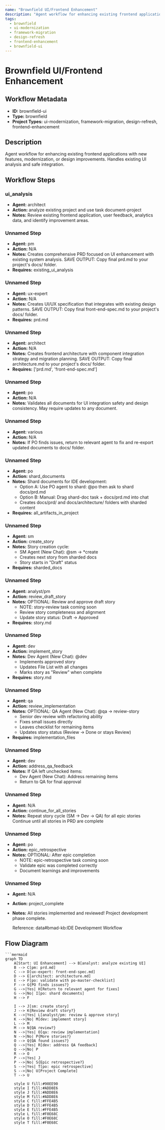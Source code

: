 ```yaml
---
name: "Brownfield UI/Frontend Enhancement"
description: "Agent workflow for enhancing existing frontend applications with new features, modernization, or design improvements. Handles existing UI analysis and safe integration."
tags:
  - brownfield
  - ui-modernization
  - framework-migration
  - design-refresh
  - frontend-enhancement
  - brownfield-ui
---
```


# Brownfield UI/Frontend Enhancement

## Workflow Metadata

- **ID:** brownfield-ui
- **Type:** brownfield
- **Project Types:** ui-modernization, framework-migration, design-refresh, frontend-enhancement

## Description

Agent workflow for enhancing existing frontend applications with new features, modernization, or design improvements. Handles existing UI analysis and safe integration.

## Workflow Steps

### ui_analysis

- **Agent:** architect
- **Action:** analyze existing project and use task document-project
- **Notes:**
  Review existing frontend application, user feedback, analytics data, and identify improvement areas.

### Unnamed Step

- **Agent:** pm
- **Action:** N/A
- **Notes:**
  Creates comprehensive PRD focused on UI enhancement with existing system analysis. SAVE OUTPUT: Copy final prd.md to your project's docs/ folder.
- **Requires:** existing_ui_analysis

### Unnamed Step

- **Agent:** ux-expert
- **Action:** N/A
- **Notes:**
  Creates UI/UX specification that integrates with existing design patterns. SAVE OUTPUT: Copy final front-end-spec.md to your project's docs/ folder.
- **Requires:** prd.md

### Unnamed Step

- **Agent:** architect
- **Action:** N/A
- **Notes:**
  Creates frontend architecture with component integration strategy and migration planning. SAVE OUTPUT: Copy final architecture.md to your project's docs/ folder.
- **Requires:** ['prd.md', 'front-end-spec.md']

### Unnamed Step

- **Agent:** po
- **Action:** N/A
- **Notes:**
  Validates all documents for UI integration safety and design consistency. May require updates to any document.

### Unnamed Step

- **Agent:** various
- **Action:** N/A
- **Notes:**
  If PO finds issues, return to relevant agent to fix and re-export updated documents to docs/ folder.

### Unnamed Step

- **Agent:** po
- **Action:** shard_documents
- **Notes:**
  Shard documents for IDE development:
  - Option A: Use PO agent to shard: @po then ask to shard docs/prd.md
  - Option B: Manual: Drag shard-doc task + docs/prd.md into chat
  - Creates docs/prd/ and docs/architecture/ folders with sharded content
- **Requires:** all_artifacts_in_project

### Unnamed Step

- **Agent:** sm
- **Action:** create_story
- **Notes:**
  Story creation cycle:
  - SM Agent (New Chat): @sm → *create
  - Creates next story from sharded docs
  - Story starts in "Draft" status
- **Requires:** sharded_docs

### Unnamed Step

- **Agent:** analyst/pm
- **Action:** review_draft_story
- **Notes:**
  OPTIONAL: Review and approve draft story
  - NOTE: story-review task coming soon
  - Review story completeness and alignment
  - Update story status: Draft → Approved
- **Requires:** story.md

### Unnamed Step

- **Agent:** dev
- **Action:** implement_story
- **Notes:**
  Dev Agent (New Chat): @dev
  - Implements approved story
  - Updates File List with all changes
  - Marks story as "Review" when complete
- **Requires:** story.md

### Unnamed Step

- **Agent:** qa
- **Action:** review_implementation
- **Notes:**
  OPTIONAL: QA Agent (New Chat): @qa → review-story
  - Senior dev review with refactoring ability
  - Fixes small issues directly
  - Leaves checklist for remaining items
  - Updates story status (Review → Done or stays Review)
- **Requires:** implementation_files

### Unnamed Step

- **Agent:** dev
- **Action:** address_qa_feedback
- **Notes:**
  If QA left unchecked items:
  - Dev Agent (New Chat): Address remaining items
  - Return to QA for final approval

### Unnamed Step

- **Agent:** N/A
- **Action:** continue_for_all_stories
- **Notes:**
  Repeat story cycle (SM → Dev → QA) for all epic stories
  Continue until all stories in PRD are complete

### Unnamed Step

- **Agent:** po
- **Action:** epic_retrospective
- **Notes:**
  OPTIONAL: After epic completion
  - NOTE: epic-retrospective task coming soon
  - Validate epic was completed correctly
  - Document learnings and improvements

### Unnamed Step

- **Agent:** N/A
- **Action:** project_complete
- **Notes:**
  All stories implemented and reviewed!
  Project development phase complete.
  
  Reference: data#bmad-kb:IDE Development Workflow

## Flow Diagram

```mermaid
```mermaid
graph TD
    A[Start: UI Enhancement] --> B[analyst: analyze existing UI]
    B --> C[pm: prd.md]
    C --> D[ux-expert: front-end-spec.md]
    D --> E[architect: architecture.md]
    E --> F[po: validate with po-master-checklist]
    F --> G{PO finds issues?}
    G -->|Yes| H[Return to relevant agent for fixes]
    G -->|No| I[po: shard documents]
    H --> F
    
    I --> J[sm: create story]
    J --> K{Review draft story?}
    K -->|Yes| L[analyst/pm: review & approve story]
    K -->|No| M[dev: implement story]
    L --> M
    M --> N{QA review?}
    N -->|Yes| O[qa: review implementation]
    N -->|No| P{More stories?}
    O --> Q{QA found issues?}
    Q -->|Yes| R[dev: address QA feedback]
    Q -->|No| P
    R --> O
    P -->|Yes| J
    P -->|No| S{Epic retrospective?}
    S -->|Yes| T[po: epic retrospective]
    S -->|No| U[Project Complete]
    T --> U

    style U fill:#90EE90
    style I fill:#ADD8E6
    style J fill:#ADD8E6
    style M fill:#ADD8E6
    style C fill:#FFE4B5
    style D fill:#FFE4B5
    style E fill:#FFE4B5
    style L fill:#F0E68C
    style O fill:#F0E68C
    style T fill:#F0E68C
```

```
